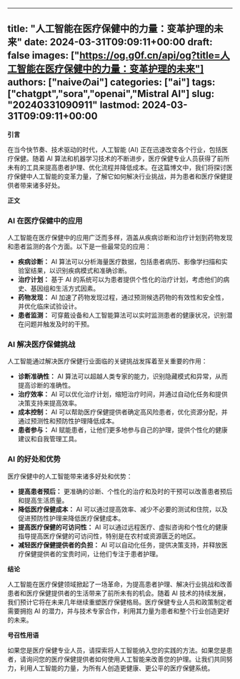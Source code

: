 
---
title: "人工智能在医疗保健中的力量：变革护理的未来"
date: 2024-03-31T09:09:11+00:00
draft: false
images: ["https://og.g0f.cn/api/og?title=人工智能在医疗保健中的力量：变革护理的未来"]
authors: ["naiveのai"]
categories: ["ai"]
tags: ["chatgpt","sora","openai","Mistral AI"]
slug: "20240331090911"
lastmod: 2024-03-31T09:09:11+00:00
---
**引言**

在当今快节奏、技术驱动的时代，人工智能 (AI) 正在迅速改变各个行业，包括医疗保健。随着 AI 算法和机器学习技术的不断进步，医疗保健专业人员获得了前所未有的工具来提高患者护理、优化流程并降低成本。在这篇博文中，我们将探讨医疗保健中人工智能的变革力量，了解它如何解决行业挑战，并为患者和医疗保健提供者带来诸多好处。

**正文**

### AI 在医疗保健中的应用

人工智能在医疗保健中的应用广泛而多样，涵盖从疾病诊断和治疗计划到药物发现和患者监测的各个方面。以下是一些最常见的应用：

- **疾病诊断：** AI 算法可以分析海量医疗数据，包括患者病历、影像学扫描和实验室结果，以识别疾病模式和准确诊断。
- **治疗计划：** 基于 AI 的系统可以为患者提供个性化的治疗计划，考虑他们的病史、基因组和生活方式因素。
- **药物发现：** AI 加速了药物发现过程，通过预测候选药物的有效性和安全性，并优化临床试验设计。
- **患者监测：** 可穿戴设备和人工智能算法可以实时监测患者的健康状况，识别潜在问题并触发及时的干预。

### AI 解决医疗保健挑战

人工智能通过解决医疗保健行业面临的关键挑战发挥着至关重要的作用：

- **诊断准确性：** AI 算法可以超越人类专家的能力，识别隐藏模式和异常，从而提高诊断的准确性。
- **治疗效率：** AI 可以优化治疗计划，缩短治疗时间，并通过自动化任务和提供决策支持来提高效率。
- **成本控制：** AI 可以帮助医疗保健提供者确定高风险患者，优化资源分配，并通过预测性和预防性护理降低成本。
- **患者参与：** AI 赋能患者，让他们更多地参与自己的护理，提供个性化的健康建议和自我管理工具。

### AI 的好处和优势

医疗保健中的人工智能带来诸多好处和优势：

- **提高患者预后：** 更准确的诊断、个性化的治疗和及时的干预可以改善患者预后和提高生活质量。
- **降低医疗保健成本：** AI 可以通过提高效率、减少不必要的测试和住院，以及促进预防性护理来降低医疗保健成本。
- **提高医疗保健的可访问性：** AI 可以通过远程医疗、虚拟咨询和个性化的健康指导提高医疗保健的可访问性，特别是在农村或资源匮乏的地区。
- **减轻医疗保健提供者的负担：** AI 可以自动化任务，提供决策支持，并释放医疗保健提供者的宝贵时间，让他们专注于患者护理。

**结论**

人工智能在医疗保健领域掀起了一场革命，为提高患者护理、解决行业挑战和改善患者和医疗保健提供者的生活带来了前所未有的机会。随着 AI 技术的持续发展，我们预计它将在未来几年继续重塑医疗保健格局。医疗保健专业人员和政策制定者需要拥抱 AI 的潜力，并与技术专家合作，利用其力量为患者和整个行业创造更好的未来。

**号召性用语**

如果您是医疗保健专业人员，请探索将人工智能纳入您的实践的方法。如果您是患者，请询问您的医疗保健提供者如何使用人工智能来改善您的护理。让我们共同努力，利用人工智能的力量，为所有人创造更健康、更公平的医疗保健系统。